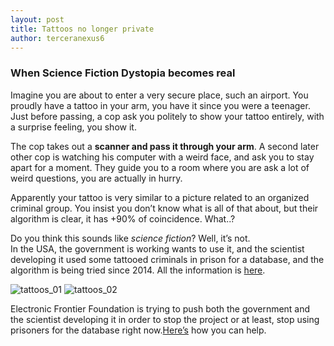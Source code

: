 ```yaml
---
layout: post
title: Tattoos no longer private
author: terceranexus6
---
```

### When Science Fiction Dystopia becomes real
Imagine you are about to enter a very secure place, such an airport. You proudly have a tattoo in your arm, you have it since you were a teenager. Just before passing, a cop ask you politely to show your tattoo entirely, with a surprise feeling, you show it.

The cop takes out a **scanner and pass it through your arm**. A second later other cop is watching his computer with a weird face, and ask you to stay apart for a moment. They guide you to a room where you are ask a lot of weird questions, you are actually in hurry.

Apparently your tattoo is very similar to a picture related to an organized criminal group. You insist you don’t know what is all of that about, but their algorithm is clear, it has +90% of coincidence. What..?

Do you think this sounds like _science fiction_? Well, it’s not.  
In the USA, the government is working wants to use it, and the scientist developing it used some tattooed criminals in prison for a database, and the algorithm is being tried since 2014. All the information is [here](https://www.eff.org/deeplinks/2016/06/tattoo-recognition-research-threatens-free-speech-and-privacy).  

![tattoos_01](http://67.media.tumblr.com/a146348e29b668aa56ef256ed58e6963/tumblr_inline_o9aibfHPAQ1r85md1_500.png)
![tattoos_02](http://66.media.tumblr.com/29aada47440452aae35a95cb3db6fc76/tumblr_inline_o9aia44YI81r85md1_500.png)

Electronic Frontier Foundation is trying to push both the government and the scientist developing it in order to stop the project or at least, stop using prisoners for the database right now.[Here’s](https://act.eff.org/action/stop-the-government-s-tattoo-recognition-experiments) how you can help.  
